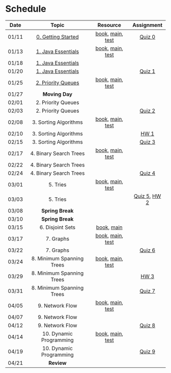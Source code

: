 # Schedule

| Date  |                                                                                  Topic                                                                                   |                                                                               Resource                                                                               |       Assignment        |
|:-----:|:------------------------------------------------------------------------------------------------------------------------------------------------------------------------:|:--------------------------------------------------------------------------------------------------------------------------------------------------------------------:|:-----------------------:|
| 01/11 | [0. Getting Started](https://emory.zoom.us/rec/play/Vgk9nz_Z63vC0TG0MTBPXIRj-JrJMfxUp7J9IlZs0FvQb1zoPwClXlyCSsJs4SQPwCk3fXu8gUSsKovk.sIn0SpvcFiq96zMl?continueMode=true) |         [book](https://emory.gitbook.io/dsa-java/getting-started), [main](../src/main/java/edu/emory/cs/utils), [test](../src/test/java/edu/emory/cs/utils)          | [Quiz 0](quiz/quiz0.md) |
| 01/13 |                  [1. Java Essentials](https://emory.zoom.us/rec/share/ZNZBPh1VS0ybrUpNB46SwBCG-yYQvUQD54DyhSKxMbntqTgjedI-SjAfKI4CK3Y.LwpP5Dtygj5LQn13)                  |     [book](https://emory.gitbook.io/dsa-java/java-essentials), [main](../src/main/java/edu/emory/cs/algebraic), [test](../src/test/java/edu/emory/cs/algebraic)      |                         |
| 01/18 |                 [1. Java Essentials](https://emory.zoom.us/rec/share/66oDNhckPbuNTcdKxoKz16uR7Q4DnRwbZXXwm1Aw1uvI6u6orIFwnL4xYdpqzAcv.hrMFrlyZlhJ94O8O)                  |                                                                                                                                                                      |                         |
| 01/20 |                 [1. Java Essentials](https://emory.zoom.us/rec/share/XiM7qlOXYVtqPytQSmjND_AeZpBccnh44ske-R0Tbz1varmqhoT9_uHPn6ugu928.X5UJZ936R-OXPT-D)                  |                                                                                                                                                                      | [Quiz 1](quiz/quiz1.md) |
| 01/25 |                 [2. Priority Queues](https://emory.zoom.us/rec/share/ZKonCiekWhC4w0Fg0Aj0Z27HUn7c7ffbbwKwOnI0iF83sB88gQcMuPBCo8y7SSiK.iT29JpS6udEjOO2c)                  |         [book](https://emory.gitbook.io/dsa-java/priority-queues), [main](../src/main/java/edu/emory/cs/queue), [test](../src/test/java/edu/emory/cs/queue)          |                         |
| 01/27 |                                                                              **Moving Day**                                                                              |                                                                                                                                                                      |                         |
| 02/01 |                                                                            2. Priority Queues                                                                            |                                                                                                                                                                      |                         |
| 02/03 |                                                                            2. Priority Queues                                                                            |                                                                                                                                                                      |       [Quiz 2]()        |
| 02/08 |                                                                          3. Sorting Algorithms                                                                           |         [book](https://emory.gitbook.io/dsa-java/sorting-algorithms), [main](../src/main/java/edu/emory/cs/sort), [test](../src/test/java/edu/emory/cs/sort)         |                         |
| 02/10 |                                                                          3. Sorting Algorithms                                                                           |                                                                                                                                                                      |        [HW 1]()         |
| 02/15 |                                                                          3. Sorting Algorithms                                                                           |                                                                                                                                                                      |       [Quiz 3]()        |
| 02/17 |                                                                          4. Binary Search Trees                                                                          |        [book](https://emory.gitbook.io/dsa-java/binary-search-trees), [main](../src/main/java/edu/emory/cs/tree), [test](../src/test/java/edu/emory/cs/tree)         |                         | 
| 02/22 |                                                                          4. Binary Search Trees                                                                          |                                                                                                                                                                      |                         |
| 02/24 |                                                                          4. Binary Search Trees                                                                          |                                                                                                                                                                      |       [Quiz 4]()        |
| 03/01 |                                                                                 5. Tries                                                                                 |               [book](https://emory.gitbook.io/dsa-java/tries), [main](../src/main/java/edu/emory/cs/trie), [test](../src/test/java/edu/emory/cs/trie)                |                         |
| 03/03 |                                                                                 5. Tries                                                                                 |                                                                                                                                                                      |  [Quiz 5](), [HW 2]()   |
| 03/08 |                                                                             **Spring Break**                                                                             |                                                                                                                                                                      |                         |
| 03/10 |                                                                             **Spring Break**                                                                             |                                                                                                                                                                      |                         |
| 03/15 |                                                                             6. Disjoint Sets                                                                             |                                  [book](https://emory.gitbook.io/dsa-java/disjoint-sets), [main](../src/main/java/edu/emory/cs/set)                                  |                         |
| 03/17 |                                                                                7. Graphs                                                                                 |              [book](https://emory.gitbook.io/dsa-java/graphs), [main](../src/main/java/edu/emory/cs/graph), [test](../src/test/java/edu/emory/cs/graph)              |                         |
| 03/22 |                                                                                7. Graphs                                                                                 |                                                                                                                                                                      |       [Quiz 6]()        |
| 03/24 |                                                                        8. Minimum Spanning Trees                                                                         | [book](https://emory.gitbook.io/dsa-java/minimum-spanning-trees), [main](../src/main/java/edu/emory/cs/graph/span), [test](../src/test/java/edu/emory/cs/graph/span) |                         |
| 03/29 |                                                                        8. Minimum Spanning Trees                                                                         |                                                                                                                                                                      |        [HW 3]()         |
| 03/31 |                                                                        8. Minimum Spanning Trees                                                                         |                                                                                                                                                                      |       [Quiz 7]()        |
| 04/05 |                                                                             9. Network Flow                                                                              |      [book](https://emory.gitbook.io/dsa-java/network-flow), [main](../src/main/java/edu/emory/cs/graph/flow), [test](../src/test/java/edu/emory/cs/graph/flow)      |                         |
| 04/07 |                                                                             9. Network Flow                                                                              |                                                                                                                                                                      |                         |
| 04/12 |                                                                             9. Network Flow                                                                              |                                                                                                                                                                      |       [Quiz 8]()        |
| 04/14 |                                                                         10. Dynamic Programming                                                                          |     [book](https://emory.gitbook.io/dsa-java/dynamic-programming), [main](../src/main/java/edu/emory/cs/dynamic), [test](../src/test/java/edu/emory/cs/dynamic)      |                         |
| 04/19 |                                                                         10. Dynamic Programming                                                                          |                                                                                                                                                                      |       [Quiz 9]()        |
| 04/21 |                                                                                **Review**                                                                                |                                                                                                                                                                      |                         |

<!--  -->
<!-- Shortest Path Algorithms]() | [md, [pdf](shortest_path_algorithms.pdf), [main](../src/main/java/edu/emory/cs/graph/path/) | [quiz 8](quiz0.md#quiz-8) | -->
<!-- HW1: 2/24, HW2: 3/22, HW3: 4/14  -->
